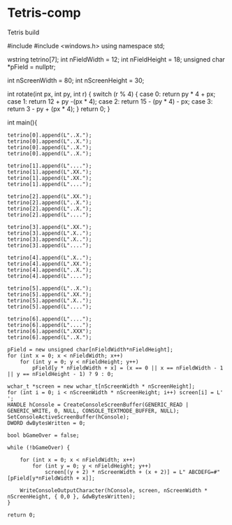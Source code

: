 # Tetris-comp
Tetris build 

#include <iostream>
#include <windows.h>
using namespace std;

wstring tetrino[7];
int nFieldWidth = 12;
int nFieldHeight = 18;
unsigned char *pField = nullptr;

int nScreenWidth = 80;
int nScreenHeight = 30;


int rotate(int px, int py, int r) {
	switch (r % 4)
	{
	case 0: return py * 4 + px;
	case 1: return 12 + py -(px * 4);
	case 2: return 15 - (py * 4) - px;
	case 3: return 3 - py + (px * 4);
	}
	return 0;
}

int main(){

	tetrino[0].append(L"..X.");
	tetrino[0].append(L"..X.");
	tetrino[0].append(L"..X.");
	tetrino[0].append(L"..X.");

	tetrino[1].append(L"....");
	tetrino[1].append(L".XX.");
	tetrino[1].append(L".XX.");
	tetrino[1].append(L"....");

	tetrino[2].append(L".XX.");
	tetrino[2].append(L"..X.");
	tetrino[2].append(L"..X.");
	tetrino[2].append(L"....");

	tetrino[3].append(L".XX.");
	tetrino[3].append(L".X..");
	tetrino[3].append(L".X..");
	tetrino[3].append(L"....");

	tetrino[4].append(L".X..");
	tetrino[4].append(L".XX.");
	tetrino[4].append(L"..X.");
	tetrino[4].append(L"....");

	tetrino[5].append(L"..X.");
	tetrino[5].append(L".XX.");
	tetrino[5].append(L".X..");
	tetrino[5].append(L"....");

	tetrino[6].append(L"....");
	tetrino[6].append(L"....");
	tetrino[6].append(L".XXX");
	tetrino[6].append(L"..X.");

	pField = new unsigned char[nFieldWidth*nFieldHeight];
	for (int x = 0; x < nFieldWidth; x++)
		for (int y = 0; y < nFieldHeight; y++)
			pField[y * nFieldWidth + x] = (x == 0 || x == nFieldWidth - 1 || y == nFieldHeight - 1) ? 9 : 0;

	wchar_t *screen = new wchar_t[nScreenWidth * nScreenHeight];
	for (int i = 0; i < nScreenWidth * nScreenHeight; i++) screen[i] = L' ';
	HANDLE hConsole = CreateConsoleScreenBuffer(GENERIC_READ | GENERIC_WRITE, 0, NULL, CONSOLE_TEXTMODE_BUFFER, NULL);
	SetConsoleActiveScreenBuffer(hConsole);
	DWORD dwBytesWritten = 0;

	bool bGameOver = false;

	while (!bGameOver) {

		for (int x = 0; x < nFieldWidth; x++)
			for (int y = 0; y < nFieldHeight; y++)
				screen[(y + 2) * nScreenWidth + (x + 2)] = L" ABCDEFG=#"[pField[y*nFieldWidth + x]];

		WriteConsoleOutputCharacter(hConsole, screen, nScreenWidth * nScreenHeight, { 0,0 }, &dwBytesWritten);
	}

	return 0; 
